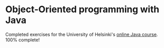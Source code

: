# Object-Oriented programming with Java

Completed exercises for the University of Helsinki's [online Java course](http://mooc.fi/courses/2013/programming-part-1/). 100% complete!
